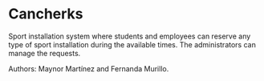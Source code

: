 # Cancherks
Sport installation system where students and employees can reserve any type of sport installation during the available times. 
The administrators can manage the requests.

Authors:
Maynor Martínez and Fernanda Murillo.
